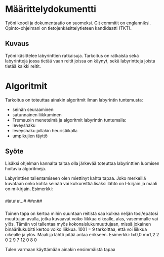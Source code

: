 # Määrittelydokumentti

Työni koodi ja dokumentaatio on suomeksi. Git commitit on englanniksi. Opinto-ohjelmani on tietojenkäsittelytieteen kandidaatti (TKT).

## Kuvaus
Työni käsittelee labyrinttien ratkaisuja. Tarkoitus on ratkaista sekä labyrinttejä jossa tietää vaan reitit joissa on käynyt, sekä labyrintteja joista tietää kaikki reitit.

# Algoritmit
Tarkoitus on toteuttaa ainakin algoritmit ilman labyrintin tuntemusta:
 - seinän seuraaminen
 - satunnainen liikkuminen
 - Tremauxin menetelmä
ja algoritmit labyrintin tuntemalla:
 - leveyshaku
 - leveyshaku jollakin heuristiikalla
 - umpikujien täyttö

## Syöte
Lisäksi ohjelman kannalta taitaa olla järkevää toteuttaa labyrinttien luomisen hoitavia algoritmeja.

Labyrinttien tallentamiseen olen miettinyt kahta tapaa. Joko merkeillä kuvataan onko kohta seinää vai kulkureittiä.lisäksi lähtö on l-kirjain ja maali on m-kirjain.
Esimerkki:
#####
#l#.#
#...#
##m##
#####

Toinen tapa on kertoa mihin suuntaan reitistä saa kulkea neljän tosi/epätosi muuttujan avulla, jotka kuvaavat voiko liikkua oikealle, alas, vasemmalle vai ylös. Tämän voi tallentaa myös kokonaislukumuuttujaan, missä jokainen binäärilukubitti kertoo voiko liikkua. 1001 = 9 tarkoittaa, että voi liikkua oikealle ja ylös. Maali ja lähtö pitää antaa erikseen.
Esimerkki:
l=0,0
m=1,2
2  0  2
9  7 12
0  8  0

Tulen varmaan käyttämään ainakin ensimmäistä tapaa
